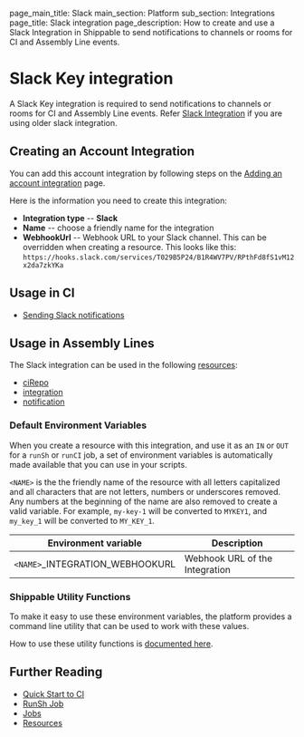 page_main_title: Slack
main_section: Platform
sub_section: Integrations
page_title: Slack integration
page_description: How to create and use a Slack Integration in Shippable to send notifications to channels or rooms for CI and Assembly Line events.

# Slack Key integration

A Slack Key integration is required to send notifications to channels or rooms for CI and Assembly Line events. Refer [Slack Integration](/platform/integration/slack.md) if you are using older slack integration.

## Creating an Account Integration

You can add this account integration by following steps on the [Adding an account integration](/platform/tutorial/integration/howto-crud-integration/) page.

Here is the information you need to create this integration:

* **Integration type** -- **Slack**
* **Name** -- choose a friendly name for the integration
* **WebhookUrl** -- Webhook URL to your Slack channel. This can be overridden when creating a resource. This looks like this: `https://hooks.slack.com/services/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`

## Usage in CI

* [Sending Slack notifications](/ci/slack-notifications/)

## Usage in Assembly Lines

The Slack integration can be used in the following [resources](/platform/workflow/resource/overview/):

* [ciRepo](/platform/workflow/resource/cirepo)
* [integration](/platform/workflow/resource/integration)
* [notification](/platform/workflow/resource/notification)

### Default Environment Variables
When you create a resource with this integration, and use it as an `IN` or `OUT` for a `runSh` or `runCI` job, a set of environment variables is automatically made available that you can use in your scripts.

`<NAME>` is the the friendly name of the resource with all letters capitalized and all characters that are not letters, numbers or underscores removed. Any numbers at the beginning of the name are also removed to create a valid variable. For example, `my-key-1` will be converted to `MYKEY1`, and `my_key_1` will be converted to `MY_KEY_1`.

| Environment variable						| Description                         |
| ------------- 								|------------------------------------ |
| `<NAME>`\_INTEGRATION\_WEBHOOKURL		| Webhook URL of the Integration|

### Shippable Utility Functions
To make it easy to use these environment variables, the platform provides a command line utility that can be used to work with these values.

How to use these utility functions is [documented here](/platform/tutorial/workflow/using-shipctl).

## Further Reading
* [Quick Start to CI](/getting-started/ci-sample)
* [RunSh Job](/platform/workflow/job/runsh)
* [Jobs](/platform/workflow/job/overview)
* [Resources](/platform/workflow/resource/overview)
